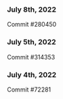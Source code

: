 ### July 8th, 2022

Commit #280450

### July 5th, 2022

Commit #314353


### July 4th, 2022

Commit #72281
